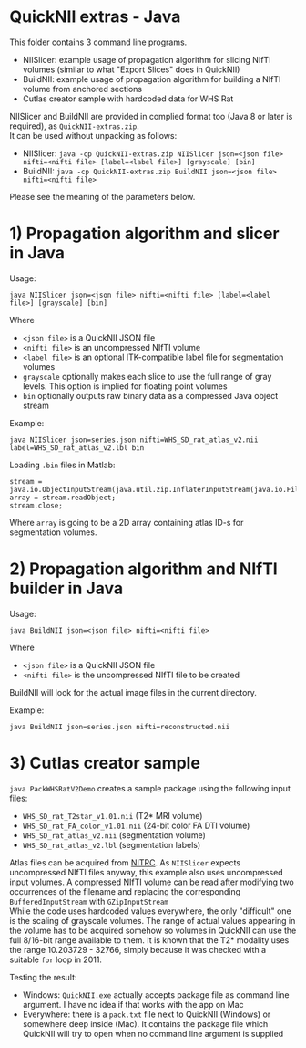 # QuickNII extras - Java

This folder contains 3 command line programs.
- NIISlicer: example usage of propagation algorithm for slicing NIfTI volumes (similar to what "Export Slices" does in QuickNII)
- BuildNII: example usage of propagation algorithm for building a NIfTI volume from anchored sections
- Cutlas creator sample with hardcoded data for WHS Rat

NIISlicer and BuildNII are provided in complied format too (Java 8 or later is required), as `QuickNII-extras.zip`.  
It can be used without unpacking as follows:
- NIISlicer: `java -cp QuickNII-extras.zip NIISlicer json=<json file> nifti=<nifti file> [label=<label file>] [grayscale] [bin]`
- BuildNII: `java -cp QuickNII-extras.zip BuildNII json=<json file> nifti=<nifti file>`

Please see the meaning of the parameters below.

# 1) Propagation algorithm and slicer in Java
Usage:

`java NIISlicer json=<json file> nifti=<nifti file> [label=<label file>] [grayscale] [bin]`

Where
- `<json file>` is a QuickNII JSON file
- `<nifti file>` is an uncompressed NIfTI volume
- `<label file>` is an optional ITK-compatible label file for segmentation volumes
- `grayscale` optionally makes each slice to use the full range of gray levels. This option is implied for floating point volumes
- `bin` optionally outputs raw binary data as a compressed Java object stream

Example:

`java NIISlicer json=series.json nifti=WHS_SD_rat_atlas_v2.nii label=WHS_SD_rat_atlas_v2.lbl bin`

Loading `.bin` files in Matlab:

    stream = java.io.ObjectInputStream(java.util.zip.InflaterInputStream(java.io.FileInputStream("filename.bin")));
    array = stream.readObject;
    stream.close;

Where `array` is going to be a 2D array containing atlas ID-s for segmentation volumes.

# 2) Propagation algorithm and NIfTI builder in Java
Usage:

`java BuildNII json=<json file> nifti=<nifti file>`

Where
- `<json file>` is a QuickNII JSON file
- `<nifti file>` is the uncompressed NIfTI file to be created

BuildNII will look for the actual image files in the current directory.

Example:

`java BuildNII json=series.json nifti=reconstructed.nii`

# 3) Cutlas creator sample
`java PackWHSRatV2Demo` creates a sample package using the following input files:

- `WHS_SD_rat_T2star_v1.01.nii` (T2* MRI volume)
- `WHS_SD_rat_FA_color_v1.01.nii` (24-bit color FA DTI volume)
- `WHS_SD_rat_atlas_v2.nii` (segmentation volume)
- `WHS_SD_rat_atlas_v2.lbl` (segmentation labels)

Atlas files can be acquired from [NITRC](https://www.nitrc.org/projects/whs-sd-atlas/). As `NIISlicer` expects uncompressed NIfTI files anyway, this example also uses uncompressed input volumes. A compressed NIfTI volume can be read after modifying two occurrences of the filename and replacing the corresponding `BufferedInputStream` with `GZipInputStream`  
While the code uses hardcoded values everywhere, the only "difficult" one is the scaling of grayscale volumes. The range of actual values appearing in the volume has to be acquired somehow so volumes in QuickNII can use the full 8/16-bit range available to them. It is known that the T2* modality uses the range 10.203729 - 32766, simply because it was checked with a suitable `for` loop in 2011.

Testing the result:

- Windows: `QuickNII.exe` actually accepts package file as command line argument. I have no idea if that works with the app on Mac
- Everywhere: there is a `pack.txt` file next to QuickNII (Windows) or somewhere deep inside (Mac). It contains the package file which QuickNII will try to open when no command line argument is supplied
